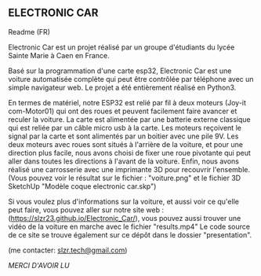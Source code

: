 ## ELECTRONIC CAR

Readme (FR)

Electronic Car est un projet réalisé par un groupe d'étudiants du lycée Sainte Marie à Caen en France. 

Basé sur la programmation d'une carte esp32, Electronic Car est une voiture automatisée complète qui peut être contrôlée par téléphone avec un simple navigateur web. Le projet a été entièrement réalisé en Python3.

En termes de matériel, notre ESP32 est relié par fil à deux moteurs (Joy-it com-Motor01) qui ont des roues et peuvent facilement faire avancer et reculer la voiture. 
La carte est alimentée par une batterie externe classique qui est reliée par un câble micro usb à la carte. Les moteurs reçoivent le signal par la carte et sont alimentés par un boitier avec une pile 9V. Les deux moteurs avec roues sont situés à l'arrière de la voiture, et pour une direction plus facile, nous avons choisi de fixer une roue pivotante qui peut aller dans toutes les directions à l'avant de la voiture. Enfin, nous avons réalisé une carrosserie avec une imprimante 3D pour recouvrir l'ensemble. (Vous pouvez voir le résultat sur le fichier : "voiture.png" et le fichier 3D SketchUp "Modèle coque electronic car.skp") 

Si vous voulez plus d'informations sur la voiture, et aussi voir ce qu'elle peut faire, vous pouvez aller sur notre site web : (https://slzr23.github.io/Electronic_Car/), vous pouvez aussi trouver une vidéo de la voiture en marche avec le fichier "results.mp4"
Le code source de ce site se trouve également sur ce dépôt dans le dossier "presentation". 

(me contacter: slzr.tech@gmail.com)

*MERCI D'AVOIR LU*
